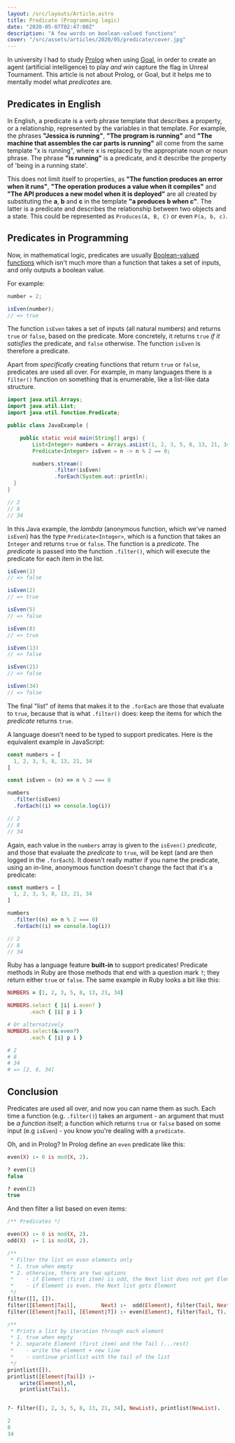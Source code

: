 ```yaml
---
layout: /src/layouts/Article.astro
title: Predicate (Programming logic)
date: "2020-05-07T02:47:00Z"
description: "A few words on boolean-valued functions"
cover: "/src/assets/articles/2020/05/predicate/cover.jpg"
---
```


In university I had to study [Prolog][about-prolog] when using [Goal][about-goal], in order to create an agent (artificial intelligence) to play _and win_ capture the flag in Unreal Tournament. This article is not about Prolog, or Goal, but it helps me to mentally model what _predicates_ are.

## Predicates in English

In English, a predicate is a verb phrase template that describes a property, or a relationship, represented by the variables in that template. For example, the phrases **"Jessica is running"**, **"The program is running"** and **"The machine that assembles the car parts is running"** all come from the same template "x is running", where x is replaced by the appropriate noun or noun phrase. The phrase **"is running"** is a predicate, and it describe the property of 'being in a running state'.

This does not limit itself to properties, as **"The function produces an error when it runs"**, **"The operation produces a value when it compiles"** and **"The API produces a new model when it is deployed"** are all created by substituting the **a**, **b** and **c** in the template **"a produces b when c"**. The latter is a predicate and describes the relationship between two objects and a state. This could be represented as `Produces(A, B, C)` or even `P(a, b, c)`.

## Predicates in Programming

Now, in mathematical logic, predicates are usually [Boolean-valued functions][wiki-boolean-functions] which isn't much more than a function that takes a set of inputs, and only outputs a boolean value.

For example:

```javascript
number = 2;

isEven(number);
// => true
```

The function `isEven` takes a set of inputs (all natural numbers) and returns `true` or `false`, based on the predicate. More concretely, it returns `true` _if it satisfies_ the predicate, and `false` otherwise. The function `isEven` is therefore a predicate.

Apart from _specifically_ creating functions that return `true` or `false`, predicates are used all over. For example, in many languages there is a `filter()` function on something that is enumerable, like a list-like data structure.

```java {9, 12}
import java.util.Arrays;
import java.util.List;
import java.util.function.Predicate;

public class JavaExample {

    public static void main(String[] args) {
        List<Integer> numbers = Arrays.asList(1, 2, 3, 5, 8, 13, 21, 34);
        Predicate<Integer> isEven = n -> n % 2 == 0;

        numbers.stream()
               .filter(isEven)
               .forEach(System.out::println);
  }
}

// 2
// 8
// 34
```

In this Java example, the _lambda_ (anonymous function, which we've named `isEven`) has the type `Predicate<Integer>`, which is a function that takes an `Integer` and returns `true` or `false`. The function is a _predicate_. The _predicate_ is passed into the function `.filter()`, which will execute the predicate for each item in the list.

```java
isEven(1)
// => false

isEven(2)
// => true

isEven(5)
// => false

isEven(8)
// => true

isEven(13)
// => false

isEven(21)
// => false

isEven(34)
// => false
```

The final "list" of items that makes it to the `.forEach` are those that evaluate to `true`, because that is what `.filter()` does: keep the items for which the _predicate_ returns `true`.

A language doesn't need to be typed to support predicates. Here is the equivalent example in JavaScript:

<!-- prettier-ignore -->
```javascript {5, 8}
const numbers = [
  1, 2, 3, 5, 8, 13, 21, 34
]

const isEven = (n) => n % 2 === 0

numbers
  .filter(isEven)
  .forEach((i) => console.log(i))

// 2
// 8
// 34
```

Again, each value in the `numbers` array is given to the `isEven()` _predicate_, and those that evaluate the _predicate_ to `true`, will be kept (and are then logged in the `.forEach`). It doesn't really matter if you name the predicate, using an in-line, anonymous function doesn't change the fact that it's a predicate:

<!-- prettier-ignore -->
```javascript {6}
const numbers = [
  1, 2, 3, 5, 8, 13, 21, 34
]

numbers
  .filter((n) => n % 2 === 0)
  .forEach((i) => console.log(i))

// 2
// 8
// 34
```

Ruby has a language feature **built-in** to support predicates! Predicate methods in Ruby are those methods that end with a question mark `?`; they return either `true` or `false`. The same example in Ruby looks a bit like this:

```ruby {3, 7}
NUMBERS = [1, 2, 3, 5, 8, 13, 21, 34]

NUMBERS.select { |i| i.even? }
       .each { |i| p i }

# Or alternatively
NUMBERS.select(&:even?)
       .each { |i| p i }

# 2
# 8
# 34
# => [2, 8, 34]
```

## Conclusion

Predicates are used all over, and now you can name them as such. Each time a function (e.g. `.filter()`) takes an argument - an argument that must be _a function_ itself; a function which returns `true` or `false` based on some input (e.g `isEven`) - you know you're dealing with a `predicate`.

Oh, and in Prolog? In Prolog define an `even` predicate like this:

```prolog
even(X) :- 0 is mod(X, 2).

? even(1)
false

? even(2)
true
```

And then filter a list based on even items:

```prolog
/** Predicates */

even(X) :- 0 is mod(X, 2).
odd(X)  :- 1 is mod(X, 2).

/**
 * Filter the list on even elements only
 * 1. true when empty
 * 2. otherwise, there are two options
 *    - if Element (first item) is odd, the Next list does not get Element
 *    - if Element is even, the Next list gets Element
 */
filter([], []).
filter([Element|Tail],        Next) :-  odd(Element), filter(Tail, Next).
filter([Element|Tail], [Element|T]) :- even(Element), filter(Tail, T).

/**
 * Prints a list by iteration through each element
 * 1. true when empty
 * 2. separate Element (first item) and the Tail (...rest)
 *    - write the element + new line
 *    - continue printlist with the tail of the list
 */
printlist([]).
printlist([Element|Tail]) :-
    write(Element),nl,
    printlist(Tail).


?- filter([1, 2, 3, 5, 8, 13, 21, 34], NewList), printlist(NewList).

2
8
34
```

[about-prolog]: https://www.metalevel.at/prolog
[about-goal]: https://multiagentcontest.org/publications/AppliedGOAL.pdf
[wiki-boolean-functions]: https://en.wikipedia.org/wiki/Boolean-valued_function
